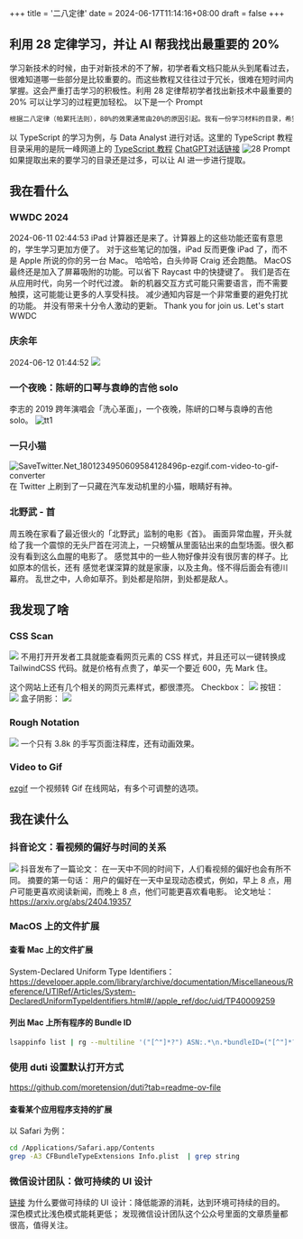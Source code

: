+++
title = '二八定律'
date = 2024-06-17T11:14:16+08:00
draft = false
+++

## 利用 28 定律学习，并让 AI 帮我找出最重要的 20%

学习新技术的时候，由于对新技术的不了解，初学者看文档只能从头到尾看过去，很难知道哪一些部分是比较重要的。而这些教程又往往过于冗长，很难在短时间内掌握。这会严重打击学习的积极性。利用 28 定律帮初学者找出新技术中最重要的 20% 可以让学习的过程更加轻松。
以下是一个 Prompt

```markdown
根据二八定律（帕累托法则），80%的效果通常由20%的原因引起。我有一份学习材料的目录，希望你能帮助我找出其中最重要的20%内容，这些内容是考试或工作中的核心，能产生80%的影响。请你分析并提取这些关键知识点，并详细解释为什么这些部分重要，以及为什么其他部分相对不重要。
```

以 TypeScript 的学习为例，与 Data Analyst 进行对话。这里的 TypeScript 教程目录采用的是阮一峰网道上的 [TypeScript 教程](https://wangdoc.com/typescript/)
[ChatGPT对话链接](https://chatgpt.com/share/c2b8b6bc-46a5-4f23-bd58-9f3a34aca5b8)
![28 Prompt](https://raw.githubusercontent.com/huyixi/Pics/main/uPic/AhVMSI.jpg)
如果提取出来的要学习的目录还是过多，可以让 AI 进一步进行提取。

## 我在看什么

### WWDC 2024

2024-06-11 02:44:53
iPad 计算器还是来了。计算器上的这些功能还蛮有意思的，学生学习更加方便了。
对于这些笔记的加强，iPad 反而更像 iPad 了，而不是
Apple 所说的你的另一台 Mac。
哈哈哈，白头帅哥 Craig 还会跑酷。
MacOS 最终还是加入了屏幕吸附的功能。可以省下 Raycast 中的快捷键了。
我们是否在从应用时代，向另一个时代过渡。
新的机器交互方式可能只需要语言，而不需要触摸，这可能能让更多的人享受科技。
减少通知内容是一个非常重要的避免打扰的功能。
并没有带来十分令人激动的更新。
Thank you for join us. Let's start WWDC

### 庆余年
2024-06-12 01:44:52
![](https://raw.githubusercontent.com/huyixi/Pics/main/uPic/fzkSO6.jpg)

### 一个夜晚：陈岍的口琴与袁峥的吉他 solo
李志的 2019 跨年演唱会「洗心革面」，一个夜晚，陈岍的口琴与袁峥的吉他 solo。
![tt1](https://raw.githubusercontent.com/huyixi/Pics/main/uPic/tt1.gif)

### 一只小猫
![SaveTwitter.Net_1801234950609584128496p-ezgif.com-video-to-gif-converter](https://raw.githubusercontent.com/huyixi/Pics/main/uPic/SaveTwitter.Net_1801234950609584128496p-ezgif.com-video-to-gif-converter.gif)
在 Twitter 上刷到了一只藏在汽车发动机里的小猫，眼睛好有神。

### 北野武 - 首

周五晚在家看了最近很火的「北野武」监制的电影《首》。
画面异常血腥，开头就给了我一个震惊的无头尸首在河流上，一只螃蟹从里面钻出来的血型场面。很久都没有看到这么血腥的电影了。
感觉其中的一些人物好像并没有很厉害的样子。比如原本的信长，还有
感觉老谋深算的就是家康，以及主角。怪不得后面会有德川幕府。
乱世之中，人命如草芥。到处都是陷阱，到处都是敌人。

## 我发现了啥

### CSS Scan

![](https://raw.githubusercontent.com/huyixi/Pics/main/uPic/Rmw7PJ.jpg)
不用打开开发者工具就能查看网页元素的 CSS 样式，并且还可以一键转换成 TailwindCSS 代码。就是价格有点贵了，单买一个要近 600，先 Mark 住。

这个网站上还有几个相关的网页元素样式，都很漂亮。
Checkbox：
![](https://raw.githubusercontent.com/huyixi/Pics/main/uPic/43tU94.png)
按钮：
![](https://raw.githubusercontent.com/huyixi/Pics/main/uPic/oZ2p4Y.png)
盒子阴影：
![](https://raw.githubusercontent.com/huyixi/Pics/main/uPic/a8SVjX.png)

### Rough Notation
![](https://raw.githubusercontent.com/huyixi/Pics/main/uPic/vwGBVf.jpg)
一个只有 3.8k 的手写页面注释库，还有动画效果。

### Video to Gif

[ezgif](https://ezgif.com)
一个视频转 Gif 在线网站，有多个可调整的选项。

## 我在读什么

### 抖音论文：看视频的偏好与时间的关系
![](https://raw.githubusercontent.com/huyixi/Pics/main/uPic/fkesln.png)
抖音发布了一篇论文： 在一天中不同的时间下，人们看视频的偏好也会有所不同。
摘要的第一句话： 用户的偏好在一天中呈现动态模式，例如，早上 8 点，用户可能更喜欢阅读新闻，而晚上 8 点，他们可能更喜欢看电影。
论文地址：https://arxiv.org/abs/2404.19357

### MacOS 上的文件扩展

#### 查看 Mac 上的文件扩展

System-Declared Uniform Type Identifiers：https://developer.apple.com/library/archive/documentation/Miscellaneous/Reference/UTIRef/Articles/System-DeclaredUniformTypeIdentifiers.html#//apple_ref/doc/uid/TP40009259

#### 列出 Mac 上所有程序的 Bundle ID

```bash
lsappinfo list | rg --multiline '("[^"]*?") ASN:.*\n.*bundleID=("[^"]*?")' --replace '$1 $2' --only-matching
```

### 使用 duti 设置默认打开方式

https://github.com/moretension/duti?tab=readme-ov-file

#### 查看某个应用程序支持的扩展

以 Safari 为例：
```bash
cd /Applications/Safari.app/Contents
grep -A3 CFBundleTypeExtensions Info.plist  | grep string
```

### 微信设计团队：做可持续的 UI 设计

[链接](https://mp.weixin.qq.com/s/L2WdQztc9243MjQIo6IcgA)
为什么要做可持续的 UI 设计：降低能源的消耗，达到环境可持续的目的。
深色模式比浅色模式能耗更低；
发现微信设计团队这个公众号里面的文章质量都很高，值得关注。
